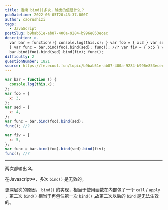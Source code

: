 ```yaml
---
title: 连续 bind()多次，输出的值是什么？
pubDatetime: 2022-06-05T20:43:37.000Z
author: caorushizi
tags:
  - JavaScript
postSlug: b9bab51e-ab87-400a-9284-b996e853ecec
description: >-
  var bar = function(){ console.log(this.x); } var foo = { x:3 } var sed = { x:4
  } var func = bar.bind(foo).bind(sed); func(); //? var fiv = { x:5 } var func =
  bar.bind(foo).bind(sed).bind(fiv); func();
difficulty: 2
questionNumber: 1821
source: https://fe.ecool.fun/topic/b9bab51e-ab87-400a-9284-b996e853ecec
---
```


```js
var bar = function () {
  console.log(this.x);
};
var foo = {
  x: 3,
};
var sed = {
  x: 4,
};
var func = bar.bind(foo).bind(sed);
func(); //?

var fiv = {
  x: 5,
};
var func = bar.bind(foo).bind(sed).bind(fiv);
func(); //?
```

---

两次都输出 **3**。

在Javascript中，多次 `bind()` 是无效的。

更深层次的原因， `bind()` 的实现，相当于使用函数在内部包了一个 `call` / `apply` ，第二次 `bind()` 相当于再包住第一次 `bind()` ,故第二次以后的 `bind` 是无法生效的。
